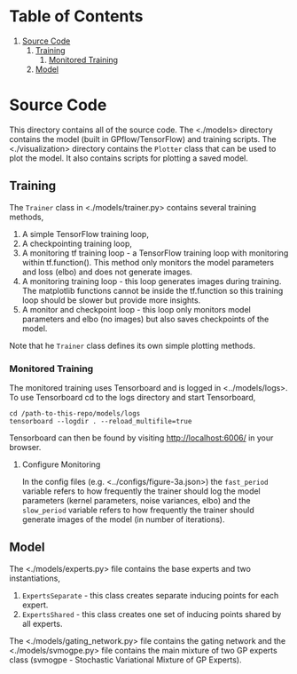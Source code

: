 
# Table of Contents

1.  [Source Code](#org8551708)
    1.  [Training](#org18f6dd3)
        1.  [Monitored Training](#orgc3f8a04)
    2.  [Model](#org9c5a95b)


<a id="org8551708"></a>

# Source Code

This directory contains all of the source code.
The <./models> directory contains the model (built in GPflow/TensorFlow) and training scripts.
The <./visualization> directory contains the `Plotter` class that can be used to plot
the model. It also contains scripts for plotting a saved model.


<a id="org18f6dd3"></a>

## Training

The `Trainer` class in <./models/trainer.py> contains several training methods,

1.  A simple TensorFlow training loop,
2.  A checkpointing training loop,
3.  A monitoring tf training loop - a TensorFlow training loop with monitoring within tf.function().
    This method only monitors the model parameters and loss (elbo) and does not generate images.
4.  A monitoring training loop - this loop generates images during training. The matplotlib functions
    cannot be inside the tf.function so this training loop should be slower but provide more insights.
5.  A monitor and checkpoint loop - this loop only monitors model parameters and elbo (no images)
    but also saves checkpoints of the model.

Note that he `Trainer` class defines its own simple plotting methods.


<a id="orgc3f8a04"></a>

### Monitored Training

The monitored training uses Tensorboard and is logged in <../models/logs>.
To use Tensorboard cd to the logs directory and start Tensorboard,

    cd /path-to-this-repo/models/logs
    tensorboard --logdir . --reload_multifile=true

Tensorboard can then be found by visiting <http://localhost:6006/> in your browser.

1.  Configure Monitoring

    In the config files (e.g. <../configs/figure-3a.json>) the `fast_period` variable
    refers to how frequently the trainer should log the model parameters
    (kernel parameters, noise variances, elbo) and the `slow_period` variable
    refers to how frequently the trainer should generate images of the model (in number of iterations).


<a id="org9c5a95b"></a>

## Model

The <./models/experts.py> file contains the base experts and two instantiations,

1.  `ExpertsSeparate` - this class creates separate inducing points for each expert.
2.  `ExpertsShared` - this class creates one set of inducing points shared by all experts.

The <./models/gating_network.py> file contains the gating network and the <./models/svmogpe.py> file
contains the main mixture of two GP experts class (svmogpe - Stochastic Variational Mixture of GP Experts).
